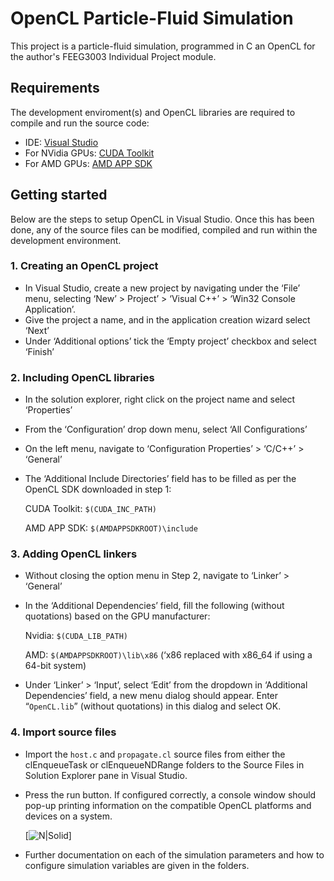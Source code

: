 # OpenCL Particle-Fluid Simulation
This project is a particle-fluid simulation, programmed in C an OpenCL for the author's FEEG3003 Individual Project module.

## Requirements
The development enviroment(s) and OpenCL libraries are required to compile and run the source code:
  - IDE: [Visual Studio]
  - For NVidia GPUs: [CUDA Toolkit]
  - For AMD GPUs:  [AMD APP SDK]

## Getting started
Below are the steps to setup OpenCL in Visual Studio. Once this has been done, any of the source files can be modified, compiled and run within the development environment.

### 1. Creating an OpenCL project 
  - In Visual Studio, create a new project by navigating under the ‘File’ menu, selecting ‘New’ > Project’ > ‘Visual C++’ > ‘Win32 Console Application’. 
  - Give the project a name, and in the application creation wizard select ‘Next’
  - Under ‘Additional options’ tick the ‘Empty project’ checkbox and select ‘Finish’

### 2. Including OpenCL libraries
  -  In the solution explorer, right click on the project name and select ‘Properties’
  - From the ‘Configuration’ drop down menu, select ‘All Configurations’
  - On the left menu, navigate to ‘Configuration Properties’ > ‘C/C++’ > ‘General’
  - The ‘Additional Include Directories’ field has to be filled  as per the OpenCL SDK downloaded in step 1:
  
    CUDA Toolkit: `$(CUDA_INC_PATH)`
  
    AMD APP SDK: `$(AMDAPPSDKROOT)\include`

### 3. Adding OpenCL linkers
  - Without closing the option menu in Step 2, navigate to ‘Linker’ > ‘General’
  - In the ‘Additional Dependencies’ field, fill the following (without quotations) based on the GPU manufacturer:
  
    Nvidia: `$(CUDA_LIB_PATH)`
    
    AMD: `$(AMDAPPSDKROOT)\lib\x86`   (‘x86 replaced with x86_64 if using a 64-bit system)
    
  - Under ‘Linker’ > ‘Input’, select ‘Edit’ from the dropdown in ‘Additional Dependencies’ field, a new menu dialog should appear. Enter “`OpenCL.lib`” (without quotations) in this dialog and select OK. 

### 4. Import source files
  - Import the `host.c` and `propagate.cl` source files from either the clEnqueueTask or clEnqueueNDRange folders to the Source Files in Solution Explorer pane in Visual Studio.
  - Press the run button. If configured correctly, a console window should pop-up printing information on the compatible OpenCL platforms and devices on a system. 
  
    [![N|Solid](http://chow.ch/i/PwFL5.png)]
  - Further documentation on each of the simulation parameters and how to configure simulation variables are given in the folders.

   [Visual Studio]: <https://www.visualstudio.com/downloads/>
   [CUDA Toolkit]: <https://developer.nvidia.com/cuda-downloads>
   [AMD APP SDK]: <http://developer.amd.com/tools-and-sdks/opencl-zone/amd-accelerated-parallel-processing-app-sdk/>

